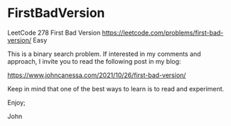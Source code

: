 # FirstBadVersion
LeetCode 278 First Bad Version
https://leetcode.com/problems/first-bad-version/
Easy

This is a binary search problem.
If interested in my comments and approach, I invite you
to read the following post in my blog:

https://www.johncanessa.com/2021/10/26/first-bad-version/

Keep in mind that one of the best ways to learn is to
read and experiment.

Enjoy;

John
